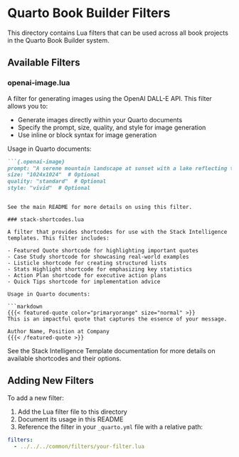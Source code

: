 # Quarto Book Builder Filters

This directory contains Lua filters that can be used across all book projects in the Quarto Book Builder system.

## Available Filters

### openai-image.lua

A filter for generating images using the OpenAI DALL-E API. This filter allows you to:

- Generate images directly within your Quarto documents
- Specify the prompt, size, quality, and style for image generation
- Use inline or block syntax for image generation

Usage in Quarto documents:

```markdown
```{.openai-image}
prompt: "A serene mountain landscape at sunset with a lake reflecting the orange sky"
size: "1024x1024"  # Optional
quality: "standard"  # Optional
style: "vivid"  # Optional
```
```

See the main README for more details on using this filter.

### stack-shortcodes.lua

A filter that provides shortcodes for use with the Stack Intelligence templates. This filter includes:

- Featured Quote shortcode for highlighting important quotes
- Case Study shortcode for showcasing real-world examples
- Listicle shortcode for creating structured lists
- Stats Highlight shortcode for emphasizing key statistics
- Action Plan shortcode for executive action plans
- Quick Tips shortcode for implementation advice

Usage in Quarto documents:

```markdown
{{{< featured-quote color="primaryorange" size="normal" >}}
This is an impactful quote that captures the essence of your message.

Author Name, Position at Company
{{{< /featured-quote >}}
```

See the Stack Intelligence Template documentation for more details on available shortcodes and their options.

## Adding New Filters

To add a new filter:

1. Add the Lua filter file to this directory
2. Document its usage in this README
3. Reference the filter in your `_quarto.yml` file with a relative path:

```yaml
filters:
  - ../../../common/filters/your-filter.lua
```
